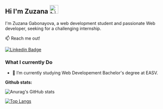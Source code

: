 ##  Hi I'm Zuzana <img src="https://user-images.githubusercontent.com/1303154/88677602-1635ba80-d120-11ea-84d8-d263ba5fc3c0.gif" width="28px" height="28px" alt="hi">

I'm Zuzana Gabonayova, a web development student and passionate Web developer, seeking for a challenging internship. 

:mailbox: Reach me out!

[![Linkedin Badge](https://img.shields.io/badge/-Zuzana-0e76a8?style=flat&labelColor=0e76a8&logo=linkedin&logoColor=white)](https://www.linkedin.com/in/zuzanagabonayova/)

### What I currently Do

- 🔭 I’m currently studying Web Developement Bachelor's degree at EASV.

<p><strong>Github stats:</strong></p>

![Anurag's GitHub stats](https://github-readme-stats.vercel.app/api?username=ZuzanaGabonayova&count_private=true&theme=radical)

[![Top Langs](https://github-readme-stats.vercel.app/api/top-langs/?username=ZuzanaGabonayova&theme=radical)](https://github.com/anuraghazra/github-readme-stats)
